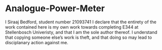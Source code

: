 # Analogue-Power-Meter

I Siraaj Bedford, student number 21093741 I declare that the entirety of the work contained here is my own work towards completing E344 at Stellenbosch Univeristy, and that I am the sole author thereof. I understand that copying someone else’s work is theft, and that doing so may lead to disciplanary action against me.